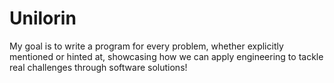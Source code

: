 # Unilorin
My goal is to write a program for every problem, whether explicitly mentioned or hinted at, showcasing how we can apply engineering to tackle real challenges through software solutions!
